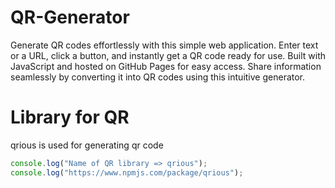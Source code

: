 # QR-Generator

Generate QR codes effortlessly with this simple web application. Enter text or a URL, click a button, and instantly get a QR code ready for use. Built with JavaScript and hosted on GitHub Pages for easy access. Share information seamlessly by converting it into QR codes using this intuitive generator.

# Library for QR

qrious is used for generating qr code

```javascript
console.log("Name of QR library => qrious");
console.log("https://www.npmjs.com/package/qrious");
```
